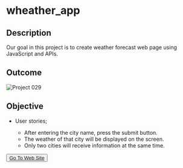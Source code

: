 # wheather_app

## Description

Our goal in this project is to create weather forecast web page using JavaScript and APIs.

## Outcome

![Project 029](./wheather_app.gif)

## Objective

-  User stories;

    - After entering the city name, press the submit button.
    - The weather of that city will be displayed on the screen.
    - Only two cities will receive information at the same time.
    


<button><a href="https://muratbzc.github.io/wheather_app/">Go To Web Site</a></button>
